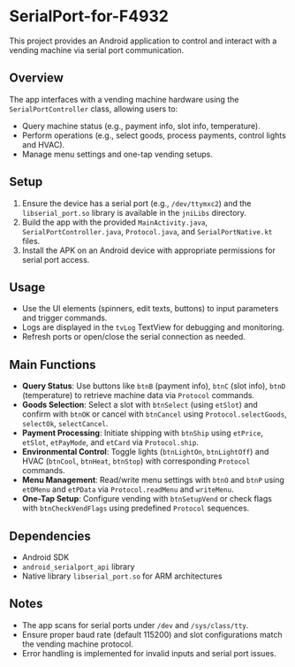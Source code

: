 # SerialPort-for-F4932

This project provides an Android application to control and interact with a vending machine via serial port communication.

## Overview
The app interfaces with a vending machine hardware using the `SerialPortController` class, allowing users to:
- Query machine status (e.g., payment info, slot info, temperature).
- Perform operations (e.g., select goods, process payments, control lights and HVAC).
- Manage menu settings and one-tap vending setups.

## Setup
1. Ensure the device has a serial port (e.g., `/dev/ttymxc2`) and the `libserial_port.so` library is available in the `jniLibs` directory.
2. Build the app with the provided `MainActivity.java`, `SerialPortController.java`, `Protocol.java`, and `SerialPortNative.kt` files.
3. Install the APK on an Android device with appropriate permissions for serial port access.

## Usage
- Use the UI elements (spinners, edit texts, buttons) to input parameters and trigger commands.
- Logs are displayed in the `tvLog` TextView for debugging and monitoring.
- Refresh ports or open/close the serial connection as needed.

## Main Functions
- **Query Status**: Use buttons like `btnB` (payment info), `btnC` (slot info), `btnD` (temperature) to retrieve machine data via `Protocol` commands.
- **Goods Selection**: Select a slot with `btnSelect` (using `etSlot`) and confirm with `btnOK` or cancel with `btnCancel` using `Protocol.selectGoods`, `selectOk`, `selectCancel`.
- **Payment Processing**: Initiate shipping with `btnShip` using `etPrice`, `etSlot`, `etPayMode`, and `etCard` via `Protocol.ship`.
- **Environmental Control**: Toggle lights (`btnLightOn`, `btnLightOff`) and HVAC (`btnCool`, `btnHeat`, `btnStop`) with corresponding `Protocol` commands.
- **Menu Management**: Read/write menu settings with `btnO` and `btnP` using `etOMenu` and `etPData` via `Protocol.readMenu` and `writeMenu`.
- **One-Tap Setup**: Configure vending with `btnSetupVend` or check flags with `btnCheckVendFlags` using predefined `Protocol` sequences.

## Dependencies
- Android SDK
- `android_serialport_api` library
- Native library `libserial_port.so` for ARM architectures

## Notes
- The app scans for serial ports under `/dev` and `/sys/class/tty`.
- Ensure proper baud rate (default 115200) and slot configurations match the vending machine protocol.
- Error handling is implemented for invalid inputs and serial port issues.

